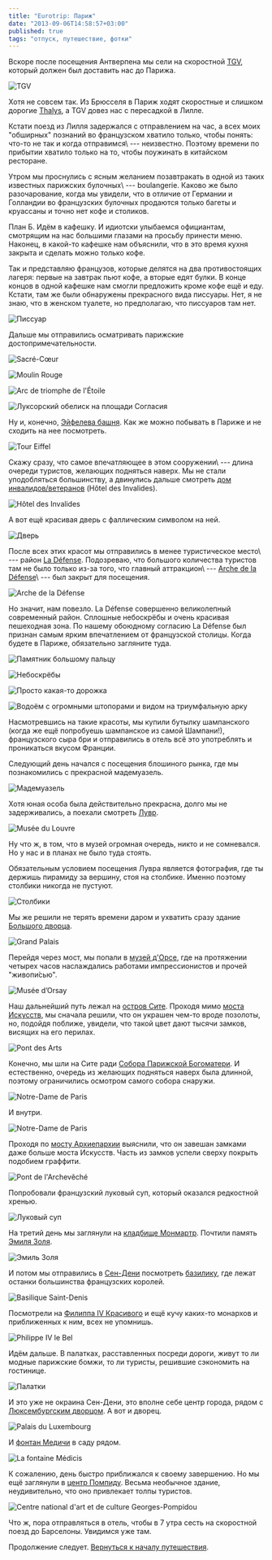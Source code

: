 ```yaml
---
title: "Eurotrip: Париж"
date: "2013-09-06T14:58:57+03:00"
published: true
tags: "отпуск, путешествие, фотки"
---
```


Вскоре после посещения Антверпена мы сели на скоростной [TGV](http://ru.wikipedia.org/wiki/TGV), который должен был
доставить нас до Парижа.

![TGV](/images/travel/2013-08-eurotrip/paris-tgv.jpg "TGV")

Хотя не совсем так. Из Брюсселя в Париж ходят скоростные и слишком дорогие [Thalys](http://ru.wikipedia.org/wiki/Thalys),
а TGV довез нас с пересадкой в Лилле.

Кстати поезд из Лилля задержался с отправлением на час, а всех моих "обширных" познаний во французском хватило только,
чтобы понять: что-то не так и когда отправимся\ --- неизвестно. Поэтому времени по прибытии хватило только на то,
чтобы поужинать в китайском ресторане.

Утром мы проснулись с ясным желанием позавтракать в одной из таких известных парижских булочных\ --- boulangerie.
Каково же было разочарование, когда мы увидели, что в отличие от Германии и Голландии во французских булочных
продаются только багеты и круассаны и точно нет кофе и столиков.

План Б. Идём в кафешку. И идиотски улыбаемся официантам, смотрящим на нас большими глазами на просьбу принести меню.
Наконец, в какой-то кафешке нам объяснили, что в это время кухня закрыта и сделать можно только кофе.

Так и представляю французов, которые делятся на два противостоящих лагеря: первые на завтрак пьют кофе,
а вторые едят булки. В конце концов в одной кафешке нам смогли предложить кроме кофе ещё и еду. Кстати, там же
были обнаружены прекрасного вида писсуары. Нет, я не знаю, что в женском туалете, но предполагаю, что писсуаров там нет.

![Писсуар](/images/travel/2013-08-eurotrip/paris-urinals.jpg "Писсуар")

Дальше мы отправились осматривать парижские достопримечательности. 

![[Sacré-Cœur](http://ru.wikipedia.org/wiki/%D0%91%D0%B0%D0%B7%D0%B8%D0%BB%D0%B8%D0%BA%D0%B0_%D0%A1%D0%B0%D0%BA%D1%80%D0%B5-%D0%9A%D1%91%D1%80)](/images/travel/2013-08-eurotrip/paris-sacre-coeur.jpg "Sacré-Cœur")

![[Moulin Rouge](http://ru.wikipedia.org/wiki/%D0%9C%D1%83%D0%BB%D0%B5%D0%BD_%D0%A0%D1%83%D0%B6)](/images/travel/2013-08-eurotrip/paris-moulin-rouge.jpg "Moulin Rouge")

![[Arc de triomphe de l'Étoile](http://ru.wikipedia.org/wiki/%D0%A2%D1%80%D0%B8%D1%83%D0%BC%D1%84%D0%B0%D0%BB%D1%8C%D0%BD%D0%B0%D1%8F_%D0%B0%D1%80%D0%BA%D0%B0_(%D0%9F%D0%B0%D1%80%D0%B8%D0%B6))](/images/travel/2013-08-eurotrip/paris-arc-de-triomphe.jpg "Arc de triomphe de l'Étoile")

![[Луксорский обелиск](http://ru.wikipedia.org/wiki/%D0%9B%D1%83%D0%BA%D1%81%D0%BE%D1%80%D1%81%D0%BA%D0%B8%D0%B9_%D0%BE%D0%B1%D0%B5%D0%BB%D0%B8%D1%81%D0%BA_(%D0%9F%D0%B0%D1%80%D0%B8%D0%B6)) на [площади Согласия](http://ru.wikipedia.org/wiki/%D0%9F%D0%BB%D0%BE%D1%89%D0%B0%D0%B4%D1%8C_%D0%A1%D0%BE%D0%B3%D0%BB%D0%B0%D1%81%D0%B8%D1%8F)](/images/travel/2013-08-eurotrip/paris-obelisque-de-louxor.jpg "Obélisque de Louxor")

Ну и, конечно, [Эйфелева башня](http://ru.wikipedia.org/wiki/%D0%AD%D0%B9%D1%84%D0%B5%D0%BB%D0%B5%D0%B2%D0%B0_%D0%B1%D0%B0%D1%88%D0%BD%D1%8F). Как же можно побывать в Париже и не сходить на нее посмотреть. 

![Tour Eiffel](/images/travel/2013-08-eurotrip/paris-tour-eiffel.jpg "Tour Eiffel")

Скажу сразу, что самое впечатляющее в этом сооружении\ --- длина очереди туристов, желающих подняться наверх.
Мы не стали уподобляться большинству, а двинулись дальше смотреть
[дом инвалидов/ветеранов](http://ru.wikipedia.org/wiki/%D0%94%D0%BE%D0%BC_%D0%B8%D0%BD%D0%B2%D0%B0%D0%BB%D0%B8%D0%B4%D0%BE%D0%B2) (Hôtel des Invalides).

![Hôtel des Invalides](/images/travel/2013-08-eurotrip/paris-hotel-des-invalides.jpg "Hôtel des Invalides")

А вот ещё красивая дверь с фаллическим символом на ней.

![Дверь](/images/travel/2013-08-eurotrip/paris-door.jpg "Дверь")

После всех этих красот мы отправились в менее туристическое место\ --- район
[La Défense](http://ru.m.wikipedia.org/wiki/%D0%94%D0%B5%D1%84%D0%B0%D0%BD%D1%81). Подозреваю, что большого
количества туристов там не было только из-за того, что главный аттракцион\ ---
[Arche de la Défense](http://ru.wikipedia.org/wiki/%D0%91%D0%BE%D0%BB%D1%8C%D1%88%D0%B0%D1%8F_%D0%B0%D1%80%D0%BA%D0%B0_%D0%94%D0%B5%D1%84%D0%B0%D0%BD%D1%81)\ ---
был закрыт для посещения.

![Arche de la Défense](/images/travel/2013-08-eurotrip/paris-arche-de-la-defense.jpg "Arche de la Défense")

Но значит, нам повезло. La Défense совершенно великолепный современный район. Сплошные небоскрёбы и очень
красивая пешеходная зона. По нашему обоюдному согласию La Défense был признан самым ярким впечатлением
от французской столицы. Когда будете в Париже, обязательно загляните туда.

![Памятник большому пальцу](/images/travel/2013-08-eurotrip/paris-thumb.jpg "Памятник большому пальцу")

![Небоскрёбы](/images/travel/2013-08-eurotrip/paris-skyscrapers.jpg "Небоскрёбы")

![Просто какая-то дорожка](/images/travel/2013-08-eurotrip/paris-walkway.jpg "Просто какая-то дорожка")

![Водоём с огромными штопорами и видом на триумфальную арку](/images/travel/2013-08-eurotrip/paris-corkscrews.jpg "Водоём")

Насмотревшись на такие красоты, мы купили бутылку шампанского (когда же ещё попробуешь шампанское из самой Шампани!),
французского сыра бри и отправились в отель всё это употреблять и проникаться вкусом Франции.

Следующий день начался с посещения блошиного рынка, где мы познакомились с прекрасной мадемуазель. 

![Мадемуазель](/images/travel/2013-08-eurotrip/paris-mademoiselle.jpg "Мадемуазель")

Хотя юная особа была действительно прекрасна, долго мы не задерживались, а поехали смотреть
[Лувр](http://ru.wikipedia.org/wiki/%D0%9B%D1%83%D0%B2%D1%80).

![Musée du Louvre](/images/travel/2013-08-eurotrip/paris-louvre.jpg "Musée du Louvre")

Ну что ж, в том, что в музей огромная очередь, никто и не сомневался. Но у нас и в планах не было туда стоять. 

Обязательным условием посещения Лувра является фотография, где ты держишь пирамиду за вершину, стоя на столбике.
Именно поэтому столбики никогда не пустуют.

![Столбики](/images/travel/2013-08-eurotrip/paris-pyramids.jpg "Столбики")

Мы же решили не терять времени даром и ухватить сразу здание
[Большого дворца](http://ru.wikipedia.org/wiki/%D0%91%D0%BE%D0%BB%D1%8C%D1%88%D0%BE%D0%B9_%D0%B4%D0%B2%D0%BE%D1%80%D0%B5%D1%86_(%D0%9F%D0%B0%D1%80%D0%B8%D0%B6)).

![Grand Palais](/images/travel/2013-08-eurotrip/paris-grand-palais.jpg "Grand Palais")

Перейдя через мост, мы попали в
[музей д'Орсе](http://ru.wikipedia.org/wiki/%D0%9C%D1%83%D0%B7%D0%B5%D0%B9_%D0%9E%D1%80%D1%81%D0%B5), где на
протяжении четырех часов наслаждались работами импрессионистов и прочей "живопи́сью".

![Musée d’Orsay](/images/travel/2013-08-eurotrip/paris-musee-d-orsay.jpg "Musée d’Orsay")

Наш дальнейший путь лежал на
[остров Сите](http://ru.wikipedia.org/wiki/%D0%9E%D1%81%D1%82%D1%80%D0%BE%D0%B2_%D0%A1%D0%B8%D1%82%D0%B5). Проходя мимо
[моста Искусств](http://ru.wikipedia.org/wiki/%D0%9C%D0%BE%D1%81%D1%82_%D0%98%D1%81%D0%BA%D1%83%D1%81%D1%81%D1%82%D0%B2),
мы сначала решили, что он украшен чем-то вроде позолоты, но, подойдя поближе, увидели, что такой цвет дают тысячи
замков, висящих на его перилах.

![Pont des Arts](/images/travel/2013-08-eurotrip/paris-pont-des-arts.jpg "Pont des Arts")

Конечно, мы шли на Сите ради
[Собора Парижской Богоматери](http://ru.wikipedia.org/wiki/%D0%A1%D0%BE%D0%B1%D0%BE%D1%80_%D0%9F%D0%B0%D1%80%D0%B8%D0%B6%D1%81%D0%BA%D0%BE%D0%B9_%D0%91%D0%BE%D0%B3%D0%BE%D0%BC%D0%B0%D1%82%D0%B5%D1%80%D0%B8).
И естественно, очередь из желающих подняться наверх была длинной, поэтому ограничились осмотром самого собора снаружи.

![Notre-Dame de Paris](/images/travel/2013-08-eurotrip/paris-notre-dame.jpg "Notre-Dame de Paris")

И внутри. 

![Notre-Dame de Paris](/images/travel/2013-08-eurotrip/paris-notre-dame-inside.jpg "Notre-Dame de Paris")

Проходя по [мосту Архиепархии](http://ru.wikipedia.org/wiki/%D0%9C%D0%BE%D1%81%D1%82_%D0%90%D1%80%D1%85%D0%B8%D0%B5%D0%BF%D0%B0%D1%80%D1%85%D0%B8%D0%B8)
выяснили, что он завешан замками даже больше моста Искусств. Часть из замков успели сверху покрыть подобием граффити.

![Pont de l'Archevêché](/images/travel/2013-08-eurotrip/paris-pont-de-l-archeveche.jpg "Pont de l'Archevêché")

Попробовали французский луковый суп, который оказался редкостной хренью. 

![Луковый суп](/images/travel/2013-08-eurotrip/paris-onion-soup.jpg "Луковый суп")

На третий день мы заглянули на
[кладбище Монмартр](http://ru.wikipedia.org/wiki/%D0%9A%D0%BB%D0%B0%D0%B4%D0%B1%D0%B8%D1%89%D0%B5_%D0%9C%D0%BE%D0%BD%D0%BC%D0%B0%D1%80%D1%82%D1%80).
Почтили память [Эмиля Золя](http://ru.wikipedia.org/wiki/%D0%97%D0%BE%D0%BB%D1%8F,_%D0%AD%D0%BC%D0%B8%D0%BB%D1%8C).

![Эмиль Золя](/images/travel/2013-08-eurotrip/paris-emil-zola.jpg "Эмиль Золя")

И потом мы отправились в [Сен-Дени](http://ru.wikipedia.org/wiki/%D0%A1%D0%B5%D0%BD-%D0%94%D0%B5%D0%BD%D0%B8) посмотреть
[базилику](http://ru.wikipedia.org/wiki/%D0%90%D0%B1%D0%B1%D0%B0%D1%82%D1%81%D1%82%D0%B2%D0%BE_%D0%A1%D0%B5%D0%BD-%D0%94%D0%B5%D0%BD%D0%B8),
где лежат останки большинства французских королей.

![Basilique Saint-Denis](/images/travel/2013-08-eurotrip/paris-saint-denis.jpg "Basilique Saint-Denis")

Посмотрели на
[Филиппа IV Красивого](http://ru.wikipedia.org/wiki/%D0%A4%D0%B8%D0%BB%D0%B8%D0%BF%D0%BF_IV_(%D0%BA%D0%BE%D1%80%D0%BE%D0%BB%D1%8C_%D0%A4%D1%80%D0%B0%D0%BD%D1%86%D0%B8%D0%B8))
и ещё кучу каких-то монархов и приближенных к ним, всех не упомнишь.

![Philippe IV le Bel](/images/travel/2013-08-eurotrip/paris-philippe-iv.jpg "Philippe IV le Bel")

Идём дальше. В палатках, расставленных посреди дороги, живут то ли модные парижские бомжи, то ли туристы,
решившие сэкономить на гостинице.

![Палатки](/images/travel/2013-08-eurotrip/paris-tents.jpg "Палатки")

И это уже не окраина Сен-Дени, это вполне себе центр города, рядом с
[Люксембургским дворцом](http://ru.wikipedia.org/wiki/%D0%9B%D1%8E%D0%BA%D1%81%D0%B5%D0%BC%D0%B1%D1%83%D1%80%D0%B3%D1%81%D0%BA%D0%B8%D0%B9_%D0%B4%D0%B2%D0%BE%D1%80%D0%B5%D1%86).
А вот и дворец.

![Palais du Luxembourg](/images/travel/2013-08-eurotrip/paris-palais-du-luxembourg.jpg "Palais du Luxembourg")

И [фонтан Медичи](http://en.wikipedia.org/wiki/Medici_Fountain) в саду рядом. 

![La fontaine Médicis](/images/travel/2013-08-eurotrip/paris-la-fontaine-medicis.jpg "La fontaine Médicis")

К сожалению, день быстро приближался к своему завершению. Но мы ещё заглянули в
[центр Помпиду](http://ru.wikipedia.org/wiki/%D0%A6%D0%B5%D0%BD%D1%82%D1%80_%D0%9F%D0%BE%D0%BC%D0%BF%D0%B8%D0%B4%D1%83).
Весьма необычное здание, неудивительно, что оно привлекает толпы туристов.

![Centre national d'art et de culture Georges-Pompidou](/images/travel/2013-08-eurotrip/paris-pompidou.jpg "Centre national d'art et de culture Georges-Pompidou")

Что ж, пора отправляться в отель, чтобы в 7 утра сесть на скоростной поезд до Барселоны. Увидимся уже там. 

Продолжение следует. [Вернуться к началу путешествия](/post/eurotrip-warsaw/).
